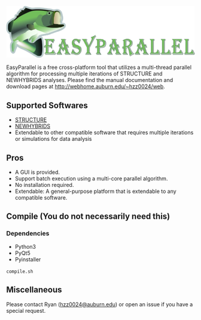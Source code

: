
![EasyParallel](img.png)

EasyParallel is a free cross-platform tool that utilizes a multi-thread parallel algorithm for processing multiple iterations of STRUCTURE and NEWHYBRIDS analyses. Please find the manual documentation and download pages at http://webhome.auburn.edu/~hzz0024/web.

## Supported Softwares
 - [STRUCTURE](https://web.stanford.edu/group/pritchardlab/structure_software/release_versions/v2.3.4/html/structure.html)
 - [NEWHYBRIDS](https://github.com/eriqande/newhybrids)
 - Extendable to other compatible software that requires multiple iterations or simulations for data analysis
 
## Pros
 - A GUI is provided. 
 - Support batch execution using a multi-core parallel algorithm.
 - No installation required.
 - Extendable: A general-purpose platform that is extendable to any compatible software.


## Compile (You do not necessarily need this)
  ### Dependencies
   - Python3
   - PyQt5
   - Pyinstaller
  
  ```compile.sh```
## Miscellaneous

 Please contact Ryan (hzz0024@auburn.edu) or open an issue if you have a special request.
      
